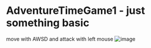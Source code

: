 # AdventureTimeGame1 - just something basic
move with AWSD and attack with left mouse
![image](https://github.com/user-attachments/assets/1b1650a9-2370-4b78-ba0d-8f8ba4e39fb6)

